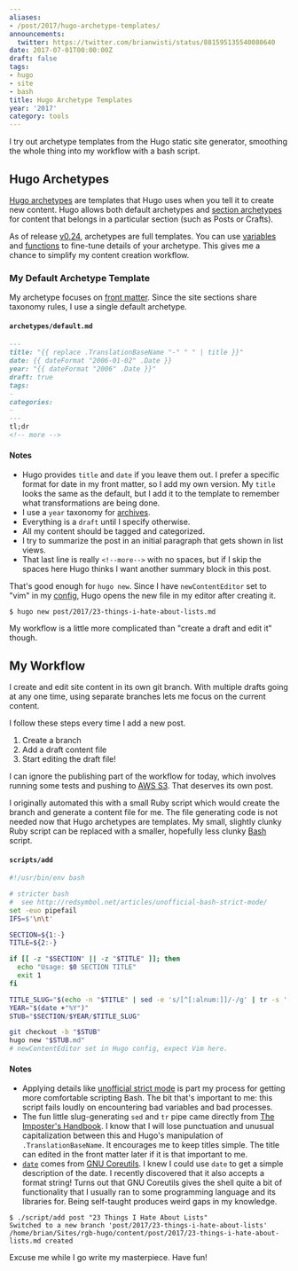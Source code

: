 ```yaml
---
aliases:
- /post/2017/hugo-archetype-templates/
announcements:
  twitter: https://twitter.com/brianwisti/status/881595135540080640
date: 2017-07-01T00:00:00Z
draft: false
tags:
- hugo
- site
- bash
title: Hugo Archetype Templates
year: '2017'
category: tools
---
```

I try out archetype templates from the Hugo static site generator, smoothing the whole thing into my
workflow with a bash script.
<!-- TEASER_END -->

## Hugo Archetypes

[Hugo archetypes][] are templates that Hugo uses when you tell it to create new content. Hugo allows both
default archetypes and [section archetypes][] for content that belongs in a particular section (such as Posts
or Crafts).

[Hugo archetypes]: http://gohugo.io/content/archetypes/
[section archetypes]: http://gohugo.io/content/archetypes/#section-archetypes

As of release [v0.24][], archetypes are full templates. You can use [variables][] and [functions][] to fine-tune details of
your archetype. This gives me a chance to simplify my content creation workflow.

[v0.24]: https://github.com/gohugoio/hugo/releases/tag/v0.24
[variables]: http://gohugo.io/templates/variables/
[functions]: http://gohugo.io/templates/functions/

### My Default Archetype Template

My archetype focuses on [front matter][]. Since the site sections share taxonomy rules, I use a single
default archetype.

[front matter]: http://gohugo.io/content/front-matter/

#### `archetypes/default.md`

``` markdown
---
title: "{{ replace .TranslationBaseName "-" " " | title }}"
date: {{ dateFormat "2006-01-02" .Date }}
year: "{{ dateFormat "2006" .Date }}"
draft: true
tags:
-
categories:
- 
---
tl;dr
<!-- more -->
```

#### Notes

* Hugo provides `title` and `date` if you leave them out. I prefer a specific format for date in my front
matter, so I add my own version. My `title` looks the same as the default, but I add it to the template to
remember what transformations are being done.
* I use a `year` taxonomy for [archives][].
* Everything is a `draft` until I specify otherwise.
* All my content should be tagged and categorized.
* I try to summarize the post in an initial paragraph that gets shown in list views.
* That last line is really <code>&#60;&#33;&#45;&#45;more&#45;&#45;&#62;</code> with no spaces, but if I 
  skip the spaces here Hugo thinks I want another summary block in this post.

[YAML]: http://yaml.org/
[archives]: /year/

That's good enough for `hugo new`. Since I have `newContentEditor` set to "vim" in my [config][], Hugo opens
the new file in my editor after creating it.

[config]: http://gohugo.io/overview/configuration/

``` shell
$ hugo new post/2017/23-things-i-hate-about-lists.md
```

My workflow is a little more complicated than "create a draft and edit it" though.

## My Workflow

I create and edit site content in its own git branch. With multiple drafts going at any one time,
using separate branches lets me focus on the current content.

I follow these steps every time I add a new post.

1. Create a branch
2. Add a draft content file
3. Start editing the draft file!

I can ignore the publishing part of the workflow for today, which involves running some tests and pushing
to [AWS S3][]. That deserves its own post.

[AWS S3]: https://aws.amazon.com/s3/

I originally automated this with a small Ruby script which would create the branch and generate a content file
for me. The file generating code is not needed now that Hugo archetypes are templates. My small, slightly
clunky Ruby script can be replaced with a smaller, hopefully less clunky [Bash][] script.

[Bash]: https://www.gnu.org/software/bash/

#### `scripts/add`

``` bash
#!/usr/bin/env bash

# stricter bash
#  see http://redsymbol.net/articles/unofficial-bash-strict-mode/
set -euo pipefail
IFS=$'\n\t'

SECTION=${1:-}
TITLE=${2:-}

if [[ -z "$SECTION" || -z "$TITLE" ]]; then
  echo "Usage: $0 SECTION TITLE"
  exit 1
fi

TITLE_SLUG="$(echo -n "$TITLE" | sed -e 's/[^[:alnum:]]/-/g' | tr -s '-' | tr A-Z a-z)"
YEAR="$(date +"%Y")"
STUB="$SECTION/$YEAR/$TITLE_SLUG"

git checkout -b "$STUB"
hugo new "$STUB.md"
# newContentEditor set in Hugo config, expect Vim here.
```

#### Notes

* Applying details like [unofficial strict mode][] is part my process for getting more comfortable scripting Bash.
  The bit that's important to me: this script fails loudly on encountering bad variables and bad processes.
* The fun little slug-generating `sed` and `tr` pipe came directly from [The Imposter's Handbook][]. I know
that I will lose punctuation and unusual capitalization between this and Hugo's manipulation of
`.TranslationBaseName`. It encourages me to keep titles simple. The title can edited in the front matter
later if it is that important to me.
* [`date`][] comes from [GNU Coreutils][]. I knew I could use `date` to get a simple description of the date.
I recently discovered that it also accepts a format string! Turns out that GNU Coreutils gives the shell
quite a bit of functionality that I usually ran to some programming language and its libraries for. Being
self-taught produces weird gaps in my knowledge.

[unofficial strict mode]: http://redsymbol.net/articles/unofficial-bash-strict-mode/
[The Imposter's Handbook]: https://bigmachine.io/products/the-imposters-handbook/
[`date`]: https://www.gnu.org/software/coreutils/manual/html_node/date-invocation.html#date-invocation
[GNU Coreutils]: https://www.gnu.org/software/coreutils/manual/html_node/index.html#Top

``` shell
$ ./script/add post "23 Things I Hate About Lists"
Switched to a new branch 'post/2017/23-things-i-hate-about-lists'
/home/brian/Sites/rgb-hugo/content/post/2017/23-things-i-hate-about-lists.md created
```

Excuse me while I go write my masterpiece. Have fun!

